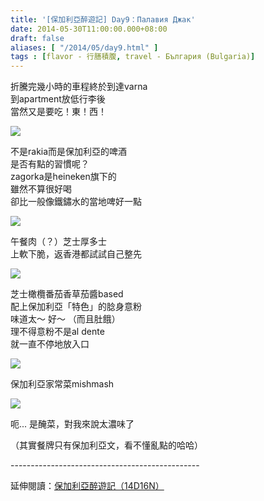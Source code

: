 ```yaml
---
title: '[保加利亞醉遊記] Day9：Палавия Джак'
date: 2014-05-30T11:00:00.000+08:00
draft: false
aliases: [ "/2014/05/day9.html" ]
tags : [flavor - 行膳積腹, travel - България (Bulgaria)]
---
```


折騰完幾小時的車程終於到達varna  
到apartment放低行李後  
當然又是要吃！東！西！  

[![](https://1.bp.blogspot.com/-gS0m6ixXQiw/XDsSh1WgltI/AAAAAAAAFV8/BFKNpudhuhY2ULfD7Zi0ubXuo766NKmYgCLcBGAs/s640/14274255896_9f9565606f_z.jpg)](https://1.bp.blogspot.com/-gS0m6ixXQiw/XDsSh1WgltI/AAAAAAAAFV8/BFKNpudhuhY2ULfD7Zi0ubXuo766NKmYgCLcBGAs/s1600/14274255896_9f9565606f_z.jpg)

不是rakia而是保加利亞的啤酒  
是否有點的習慣呢？  
zagorka是heineken旗下的  
雖然不算很好喝  
卻比一般像鐵鏽水的當地啤好一點  

[![](https://2.bp.blogspot.com/-JKV86hB3l5M/XDsSm1Ovm9I/AAAAAAAAFWA/xWcuyn0T5lUDhSle1BFt1e9y3Ehf4tCpgCLcBGAs/s640/14297400495_f9e5d5c00e_z.jpg)](https://2.bp.blogspot.com/-JKV86hB3l5M/XDsSm1Ovm9I/AAAAAAAAFWA/xWcuyn0T5lUDhSle1BFt1e9y3Ehf4tCpgCLcBGAs/s1600/14297400495_f9e5d5c00e_z.jpg)

午餐肉（？）芝士厚多士  
上軟下脆，返香港都試試自己整先  

[![](https://4.bp.blogspot.com/-V2YguABsuZs/XDsSs5dmJAI/AAAAAAAAFWE/pv3wtuG9HAY1SXuv5aTktj382dniipldgCLcBGAs/s640/14110750508_dca0e298d9_z.jpg)](https://4.bp.blogspot.com/-V2YguABsuZs/XDsSs5dmJAI/AAAAAAAAFWE/pv3wtuG9HAY1SXuv5aTktj382dniipldgCLcBGAs/s1600/14110750508_dca0e298d9_z.jpg)

芝士橄欖番茄香草茄醬based  
配上保加利亞「特色」的腍身意粉  
味道太～ 好～ （而且肚餓）  
理不得意粉不是al dente  
就一直不停地放入口  

[![](https://3.bp.blogspot.com/-fAetby190wM/XDsSz6q4eOI/AAAAAAAAFWM/-J1F-fP9TyQqYsnYFiohF9ZoDZX06Ks4QCLcBGAs/s640/14110708539_17626c8a5c_z.jpg)](https://3.bp.blogspot.com/-fAetby190wM/XDsSz6q4eOI/AAAAAAAAFWM/-J1F-fP9TyQqYsnYFiohF9ZoDZX06Ks4QCLcBGAs/s1600/14110708539_17626c8a5c_z.jpg)

保加利亞家常菜mishmash  

[![](https://4.bp.blogspot.com/-DvXCx4yBXpw/XDsS6swD6fI/AAAAAAAAFWU/NNsWaBMN_tsHkADQ28XsK_2aOactF-38ACLcBGAs/s640/14274256286_eaa830c6e6_z.jpg)](https://4.bp.blogspot.com/-DvXCx4yBXpw/XDsS6swD6fI/AAAAAAAAFWU/NNsWaBMN_tsHkADQ28XsK_2aOactF-38ACLcBGAs/s1600/14274256286_eaa830c6e6_z.jpg)

呃... 是醃菜，對我來說太濃味了  
  
（其實餐牌只有保加利亞文，看不懂亂點的哈哈）  
  
\-----------------------------------------------  
  
延伸閱讀：[保加利亞醉遊記（14D16N）](http://www.hidie.net/2014/06/14d16n.html)
